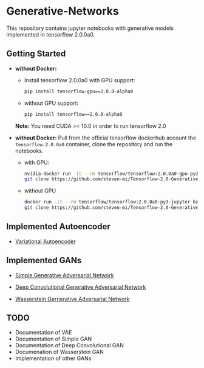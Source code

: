 # Generative-Networks
This repository contains jupyter notebooks with generative models implemented in tensorflow 2.0.0a0.

## Getting Started 

- **without Docker:** 
  - Install tensorflow 2.0.0a0 with GPU support:
    ```bash
    pip install tensorflow-gpu==2.0.0-alpha0 
    ```
  - without GPU support:
    ```bash
    pip install tensorflow==2.0.0-alpha0 
    ```
  **Note:** You need CUDA >= 10.0 in order to run tensorflow 2.0
- **without Docker:** Pull from the official tensorflow dockerhub account the `tensorflow:2.0.0a0` container, clone the repository and run the notebooks.

  - with GPU:
    ```bash
    nvidia-docker run -it --rm tensorflow/tensorflow:2.0.0a0-gpu-py3-jupyter bash
    git clone https://github.com/steven-mi/Tensorflow-2.0-Generative-Adversarial-Networks.git
    ```
  - without GPU
    ```bash
    docker run -it --rm tensorflow/tensorflow:2.0.0a0-py3-jupyter bash
    git clone https://github.com/steven-mi/Tensorflow-2.0-Generative-Adversarial-Networks.git
    ```

## Implemented Autoencoder
- [Variational Autoencoder](https://github.com/steven-mi/Tensorflow-2.0-Generative-Adversarial-Networks/blob/master/variational-autoencoder.ipynb)

## Implemented GANs
- [Simple Generative Adversarial Network](https://github.com/steven-mi/Tensorflow-2.0-Generative-Adversarial-Networks/blob/master/simple-generative-adversarial-network.ipynb)
- [Deep Convolutional Generative Adversarial Network](https://github.com/steven-mi/Tensorflow-2.0-Generative-Adversarial-Networks/blob/master/deep-convolutional-generative-adversarial-network.ipynb)

- [Wasserstein Gernerative Adversarial Network](https://github.com/steven-mi/Tensorflow-2.0-Generative-Adversarial-Networks/blob/master/wasserstein-generative-adversarial-network.ipynb)

## TODO
- Documentation of VAE
- Documentation of Simple GAN
- Documentation of Deep Convolutional GAN
- Documenation of Wasserstein GAN
- Implementation of other GANs
